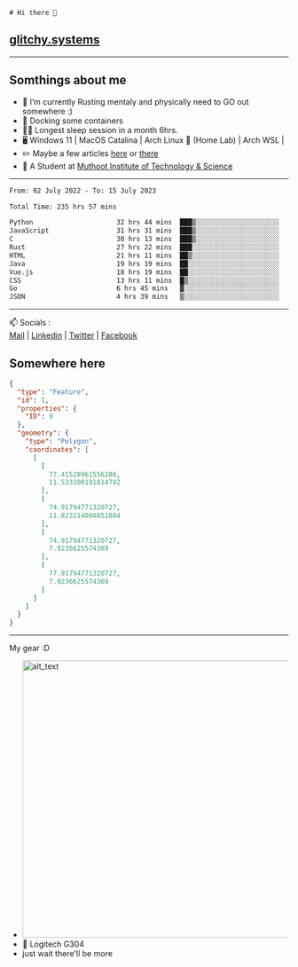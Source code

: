 ```
# Hi there 👋
```
## [glitchy.systems](https://glitchy.systems)
---

## Somthings about me



- 🌱 I’m currently Rusting mentaly and physically need to GO out somewhere :)
- 🐋 Docking some containers
- 😶‍🌫️ Longest sleep session in a month 6hrs.
- 🖥️ Windows 11 | MacOS Catalina | Arch Linux 🦩 (Home Lab) | Arch WSL |
- ✏️ Maybe a few articles [here](https://medium.com/@advaithnarayanan8) or [there](https://medium.com/@advaithnarayanan8)
- 📑 A Student at [Muthoot Institute of Technology & Science](https://mgmits.ac.in/)



---

<!--START_SECTION:waka-->

```txt
From: 02 July 2022 - To: 15 July 2023

Total Time: 235 hrs 57 mins

Python                     32 hrs 44 mins  ███▒░░░░░░░░░░░░░░░░░░░░░   13.88 %
JavaScript                 31 hrs 31 mins  ███▒░░░░░░░░░░░░░░░░░░░░░   13.36 %
C                          30 hrs 13 mins  ███▒░░░░░░░░░░░░░░░░░░░░░   12.81 %
Rust                       27 hrs 22 mins  ███░░░░░░░░░░░░░░░░░░░░░░   11.60 %
HTML                       21 hrs 11 mins  ██▒░░░░░░░░░░░░░░░░░░░░░░   08.98 %
Java                       19 hrs 19 mins  ██░░░░░░░░░░░░░░░░░░░░░░░   08.19 %
Vue.js                     18 hrs 19 mins  ██░░░░░░░░░░░░░░░░░░░░░░░   07.77 %
CSS                        13 hrs 11 mins  █▒░░░░░░░░░░░░░░░░░░░░░░░   05.59 %
Go                         6 hrs 45 mins   ▓░░░░░░░░░░░░░░░░░░░░░░░░   02.86 %
JSON                       4 hrs 39 mins   ▒░░░░░░░░░░░░░░░░░░░░░░░░   01.97 %
```

<!--END_SECTION:waka-->

---

📫 Socials :<br>
[Mail](mailto:advaithnarayanan8@gmail.com) | [Linkedin](https://www.linkedin.com/in/advaith-narayanan-a72152214/) | [Twitter](https://twitter.com/advaithnarayan) | [Facebook](https://screenmessage.com/qinq)

## Somewhere here

```geojson
{
  "type": "Feature",
  "id": 1,
  "properties": {
    "ID": 0
  },
  "geometry": {
    "type": "Polygon",
    "coordinates": [
      [
        [
          77.41528961556286,
          11.533300191814792
        ],
        [
          74.91794771320727,
          11.823214080851884
        ],
        [
          74.91794771320727,
          7.9236625574369
        ],
        [
          77.91794771320727,
          7.9236625574369
        ]
      ]
    ]
  }
}
```


--- 
My gear :D

- [<img alt="alt_text" width="500px" src="https://valid.x86.fr/cache/banner/xv24bv-6.png" />](https://valid.x86.fr/xv24bv)
- 🐁 Logitech G304
- just wait there'll be more

